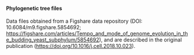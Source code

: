 #### Phylogenetic tree files
Data files obtained from a Figshare data repository (DOI: 10.6084/m9.figshare.5854692; https://figshare.com/articles/Tempo_and_mode_of_genome_evolution_in_the_budding_yeast_subphylum/5854692), and are described in the original publication (https://doi.org/10.1016/j.cell.2018.10.023).

